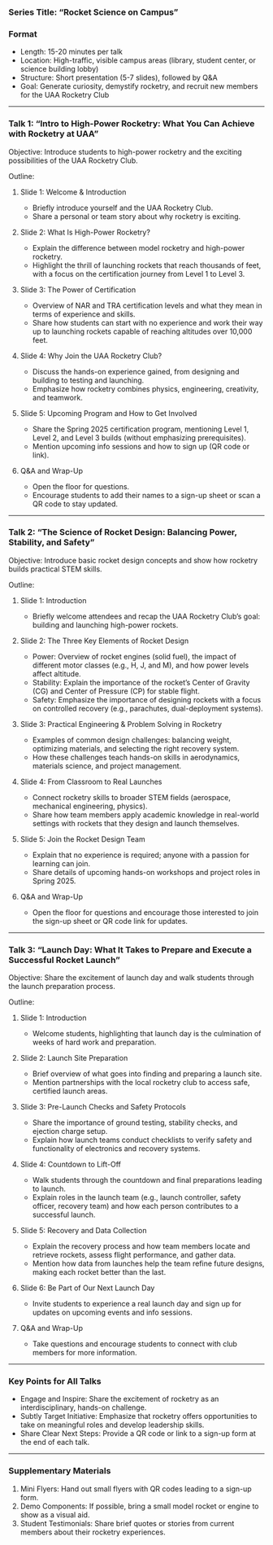### Series Title: “Rocket Science on Campus”

### Format
- Length: 15-20 minutes per talk
- Location: High-traffic, visible campus areas (library, student center, or science building lobby)
- Structure: Short presentation (5-7 slides), followed by Q&A
- Goal: Generate curiosity, demystify rocketry, and recruit new members for the UAA Rocketry Club

---

### Talk 1: “Intro to High-Power Rocketry: What You Can Achieve with Rocketry at UAA”

Objective: Introduce students to high-power rocketry and the exciting possibilities of the UAA Rocketry Club.

Outline:

1. Slide 1: Welcome & Introduction
   - Briefly introduce yourself and the UAA Rocketry Club.
   - Share a personal or team story about why rocketry is exciting.
   
2. Slide 2: What Is High-Power Rocketry?
   - Explain the difference between model rocketry and high-power rocketry.
   - Highlight the thrill of launching rockets that reach thousands of feet, with a focus on the certification journey from Level 1 to Level 3.

3. Slide 3: The Power of Certification
   - Overview of NAR and TRA certification levels and what they mean in terms of experience and skills.
   - Share how students can start with no experience and work their way up to launching rockets capable of reaching altitudes over 10,000 feet.
   
4. Slide 4: Why Join the UAA Rocketry Club?
   - Discuss the hands-on experience gained, from designing and building to testing and launching.
   - Emphasize how rocketry combines physics, engineering, creativity, and teamwork.

5. Slide 5: Upcoming Program and How to Get Involved
   - Share the Spring 2025 certification program, mentioning Level 1, Level 2, and Level 3 builds (without emphasizing prerequisites).
   - Mention upcoming info sessions and how to sign up (QR code or link).

6. Q&A and Wrap-Up
   - Open the floor for questions.
   - Encourage students to add their names to a sign-up sheet or scan a QR code to stay updated.

---

### Talk 2: “The Science of Rocket Design: Balancing Power, Stability, and Safety”

Objective: Introduce basic rocket design concepts and show how rocketry builds practical STEM skills.

Outline:

1. Slide 1: Introduction
   - Briefly welcome attendees and recap the UAA Rocketry Club’s goal: building and launching high-power rockets.

2. Slide 2: The Three Key Elements of Rocket Design
   - Power: Overview of rocket engines (solid fuel), the impact of different motor classes (e.g., H, J, and M), and how power levels affect altitude.
   - Stability: Explain the importance of the rocket’s Center of Gravity (CG) and Center of Pressure (CP) for stable flight.
   - Safety: Emphasize the importance of designing rockets with a focus on controlled recovery (e.g., parachutes, dual-deployment systems).

3. Slide 3: Practical Engineering & Problem Solving in Rocketry
   - Examples of common design challenges: balancing weight, optimizing materials, and selecting the right recovery system.
   - How these challenges teach hands-on skills in aerodynamics, materials science, and project management.

4. Slide 4: From Classroom to Real Launches
   - Connect rocketry skills to broader STEM fields (aerospace, mechanical engineering, physics).
   - Share how team members apply academic knowledge in real-world settings with rockets that they design and launch themselves.

5. Slide 5: Join the Rocket Design Team
   - Explain that no experience is required; anyone with a passion for learning can join.
   - Share details of upcoming hands-on workshops and project roles in Spring 2025.

6. Q&A and Wrap-Up
   - Open the floor for questions and encourage those interested to join the sign-up sheet or QR code link for updates.

---

### Talk 3: “Launch Day: What It Takes to Prepare and Execute a Successful Rocket Launch”

Objective: Share the excitement of launch day and walk students through the launch preparation process.

Outline:

1. Slide 1: Introduction
   - Welcome students, highlighting that launch day is the culmination of weeks of hard work and preparation.

2. Slide 2: Launch Site Preparation
   - Brief overview of what goes into finding and preparing a launch site.
   - Mention partnerships with the local rocketry club to access safe, certified launch areas.

3. Slide 3: Pre-Launch Checks and Safety Protocols
   - Share the importance of ground testing, stability checks, and ejection charge setup.
   - Explain how launch teams conduct checklists to verify safety and functionality of electronics and recovery systems.

4. Slide 4: Countdown to Lift-Off
   - Walk students through the countdown and final preparations leading to launch.
   - Explain roles in the launch team (e.g., launch controller, safety officer, recovery team) and how each person contributes to a successful launch.

5. Slide 5: Recovery and Data Collection
   - Explain the recovery process and how team members locate and retrieve rockets, assess flight performance, and gather data.
   - Mention how data from launches help the team refine future designs, making each rocket better than the last.

6. Slide 6: Be Part of Our Next Launch Day
   - Invite students to experience a real launch day and sign up for updates on upcoming events and info sessions.

7. Q&A and Wrap-Up
   - Take questions and encourage students to connect with club members for more information.

---

### Key Points for All Talks

- Engage and Inspire: Share the excitement of rocketry as an interdisciplinary, hands-on challenge.
- Subtly Target Initiative: Emphasize that rocketry offers opportunities to take on meaningful roles and develop leadership skills.
- Share Clear Next Steps: Provide a QR code or link to a sign-up form at the end of each talk.

---

### Supplementary Materials

1. Mini Flyers: Hand out small flyers with QR codes leading to a sign-up form.
2. Demo Components: If possible, bring a small model rocket or engine to show as a visual aid.
3. Student Testimonials: Share brief quotes or stories from current members about their rocketry experiences.
